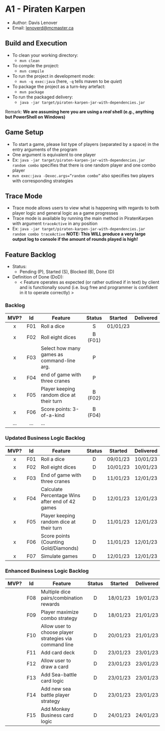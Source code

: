 # A1 - Piraten Karpen

  * Author: Davis Lenover
  * Email: lenoverd@mcmaster.ca

## Build and Execution

  * To clean your working directory:
    * `mvn clean`
  * To compile the project:
    * `mvn compile`
  * To run the project in development mode:
    * `mvn -q exec:java` (here, `-q` tells maven to be _quiet_)
  * To package the project as a turn-key artefact:
    * `mvn package`
  * To run the packaged delivery:
    * `java -jar target/piraten-karpen-jar-with-dependencies.jar`

Remark: **We are assuming here you are using a _real_ shell (e.g., anything but PowerShell on Windows)**

## Game Setup
* To start a game, please list type of players (separated by a space) in the entry arguments of the program
* One argument is equivalent to one player
* Ex: `java -jar target/piraten-karpen-jar-with-dependencies.jar random combo` specifies that there is one random player and one combo player
* `mvn exec:java -Dexec.args=”random combo”` also specifies two players with corresponding strategies

## Trace Mode
 * Trace mode allows users to view what is happening with regards to both player logic and general logic as a game progresses
 * Trace mode is available by running the main method in PiratenKarpen with argument `traceActive` in any position
 * Ex: `java -jar target/piraten-karpen-jar-with-dependencies.jar random combo traceActive`
 **NOTE: This WILL produce a very large output log to console if the amount of rounds played is high!**

## Feature Backlog

 * Status: 
   * Pending (P), Started (S), Blocked (B), Done (D)
 * Definition of Done (DoD):
   * < Feature operates as expected (or rather outlined if in text) by client and is functionally sound (i.e. bug free and programmer is confident in it to operate correctly) >

### Backlog 

| MVP? | Id  | Feature  | Status  |  Started  | Delivered |
| :-:  |:-:  |---       | :-:     | :-:       | :-:       |
| x   | F01 | Roll a dice |  S | 01/01/23 |  |
| x   | F02 | Roll eight dices  |  B (F01) |   |
| x   | F03 | Select how many games as command-line arg.  |  P  |   |
| x   | F04 | end of game with three cranes | P | |
| x   | F05 | Player keeping random dice at their turn | B (F02) | | 
| x   | F06 | Score points: 3-of-a-kind | B (F04) | | 
| ... | ... | ... |

### Updated Business Logic Backlog
| MVP? | Id  | Feature  | Status  |  Started  | Delivered |
| :-:  |:-:  |---       | :-:     | :-:       | :-:       |
| x   | F01 | Roll a dice |  D | 09/01/23 | 10/01/23 |
| x   | F02 | Roll eight dices |  D | 10/01/23  | 10/01/23 |
| x   | F03 | End of game with three cranes | D | 11/01/23 | 12/01/23 |
| x   | F04 | Calculate Percentage Wins after end of 42 games | D | 12/01/23 | 12/01/23 |
| x   | F05 | Player keeping random dice at their turn | D | 11/01/23 | 12/01/23 |
| x   | F06 | Score points (Counting Gold/Diamonds) | D | 11/01/23 | 12/01/23 |
| x   | F07 | Simulate games | D | 12/01/23 | 12/01/23 |

### Enhanced Business Logic Backlog
| MVP? | Id  | Feature  | Status  |  Started  | Delivered |
| :-:  |:-:  |---       | :-:     | :-:       | :-:       |
|    | F08 | Multiple dice pairs/combination rewards |  D | 18/01/23 | 19/01/23 |
|    | F09 | Player maximize combo strategy |  D | 18/01/23 | 21/01/23 |
|    | F10 | Allow user to choose player strategies via command line |  D | 20/01/23 | 21/01/23 |
|    | F11 | Add card deck |  D | 23/01/23 | 23/01/23 |
|    | F12 | Allow user to draw a card |  D | 23/01/23 | 23/01/23 |
|    | F13 | Add Sea-battle card logic |  D | 23/01/23 | 23/01/23 |
|    | F14 | Add new sea battle player strategy |  D | 23/01/23 | 23/01/23 |
|    | F15 | Add Monkey Business card logic |  D | 24/01/23 | 24/01/23 |
